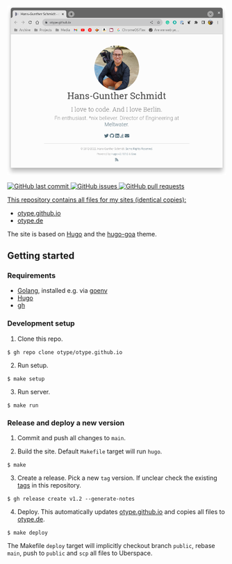 <p align="center">
	<img src="/images/otype_site.png" alt="otype Site"/>
</p>

<p>
	<a href="https://github.com/otype/otype.github.io/commits/master">
	<img src="https://img.shields.io/github/last-commit/otype/otype.github.io.svg?style=flat-square&logo=github&logoColor=white" alt="GitHub last commit">
    <a href="https://github.com/otype/otype.github.io/issues">
    <img src="https://img.shields.io/github/issues-raw/otype/otype.github.io.svg?style=flat-square&logo=github&logoColor=white" alt="GitHub issues">
    <a href="https://github.com/otype/otype.github.io/pulls">
    <img src="https://img.shields.io/github/issues-pr-raw/otype/otype.github.io.svg?style=flat-square&logo=github&logoColor=white" alt="GitHub pull requests">
</p>

This repository contains all files for my sites (identical copies):

- [otype.github.io](https://otype.github.io)
- [otype.de](https://otype.de)

The site is based on [Hugo](https://gohugo.io/) and the [hugo-goa](https://github.com/kaapiandcode/hugo-goa) theme.

## Getting started

### Requirements

- [Golang](https://go.dev/), installed e.g. via [goenv](https://github.com/syndbg/goenv)
- [Hugo](https://gohugo.io/)
- [gh](https://cli.github.com/)

### Development setup

1. Clone this repo.
```console
$ gh repo clone otype/otype.github.io
```

2. Run setup.

```console
$ make setup
````

3. Run server.

```console
$ make run
```

### Release and deploy a new version

1. Commit and push all changes to `main`.

2. Build the site. Default `Makefile` target will run `hugo`.

```console
$ make
```

3. Create a release. Pick a new `tag` version. If unclear check the existing [tags](https://github.com/otype/otype.github.io/tags) in this repository.

```console
$ gh release create v1.2 --generate-notes
```

4. Deploy. This automatically updates [otype.github.io](https://otype.github.io) and copies all files to [otype.de](https://otype.de).

```console
$ make deploy
```

The Makefile `deploy` target will implicitly checkout branch `public`, rebase `main`, push to `public` and `scp` all files to Uberspace.
